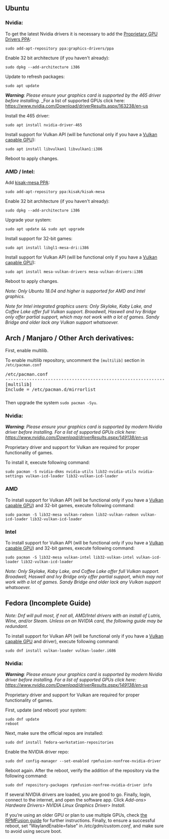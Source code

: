 ﻿
## Ubuntu

### Nvidia:

To get the latest Nvidia drivers it is necessary to add the [Proprietary GPU Drivers PPA](https://launchpad.net/~graphics-drivers/+archive/ubuntu/ppa):

    sudo add-apt-repository ppa:graphics-drivers/ppa

Enable 32 bit architecture (if you haven't already):

    sudo dpkg --add-architecture i386 

Update to refresh packages:

    sudo apt update

_**Warning**: Please ensure your graphics card is supported by the 465 driver before installing._
_For a list of supported GPUs click here: https://www.nvidia.com/Download/driverResults.aspx/163238/en-us

Install the 465 driver:

    sudo apt install nvidia-driver-465

Install support for Vulkan API (will be functional only if you have a [Vulkan capable GPU](https://en.wikipedia.org/wiki/Vulkan_(API)#Compatibility)):

    sudo apt install libvulkan1 libvulkan1:i386

Reboot to apply changes.

### AMD / Intel:

Add [kisak-mesa PPA](https://launchpad.net/~kisak/+archive/ubuntu/kisak-mesa): 

    sudo add-apt-repository ppa:kisak/kisak-mesa

Enable 32 bit architecture (if you haven't already):

    sudo dpkg --add-architecture i386 

Upgrade your system:

    sudo apt update && sudo apt upgrade

Install support for 32-bit games:

    sudo apt install libgl1-mesa-dri:i386

Install support for Vulkan API (will be functional only if you have a [Vulkan capable GPU](https://en.wikipedia.org/wiki/Vulkan_(API)#Compatibility)):    

    sudo apt install mesa-vulkan-drivers mesa-vulkan-drivers:i386


Reboot to apply changes.

_Note: Only Ubuntu 18.04 and higher is supported for AMD and Intel graphics._

_Note for Intel integrated graphics users: Only Skylake, Kaby Lake, and Coffee Lake offer full Vulkan support. Broadwell, Haswell and Ivy Bridge only offer partial support, which may not work with a lot of games. Sandy Bridge and older lack any Vulkan support whatsoever._

## Arch / Manjaro / Other Arch derivatives:

First, enable multilib.

To enable multilib repository, uncomment the `[multilib]` section in `/etc/pacman.conf`

<pre style="margin-bottom: 0; border-bottom:none; padding-bottom:0.8em;">/etc/pacman.conf
--------------------------------------------------------------------------------------
[multilib]
Include = /etc/pacman.d/mirrorlist</pre>

Then upgrade the system `sudo pacman -Syu`.

### Nvidia:

_**Warning**: Please ensure your graphics card is supported by modern Nvidia driver before installing._
_For a list of supported GPUs click here: https://www.nvidia.com/Download/driverResults.aspx/149138/en-us_

Proprietary driver and support for Vulkan are required for proper functionality of games.

To install it, execute following command:

    sudo pacman -S nvidia-dkms nvidia-utils lib32-nvidia-utils nvidia-settings vulkan-icd-loader lib32-vulkan-icd-loader

### AMD

To install support for Vulkan API  (will be functional only if you have a [Vulkan capable GPU](https://en.wikipedia.org/wiki/Vulkan_(API)#Compatibility)) and 32-bit games, execute following command:

    sudo pacman -S lib32-mesa vulkan-radeon lib32-vulkan-radeon vulkan-icd-loader lib32-vulkan-icd-loader

### Intel

To install support for Vulkan API  (will be functional only if you have a [Vulkan capable GPU](https://en.wikipedia.org/wiki/Vulkan_(API)#Compatibility)) and 32-bit games, execute following command:

    sudo pacman -S lib32-mesa vulkan-intel lib32-vulkan-intel vulkan-icd-loader lib32-vulkan-icd-loader

_Note: Only Skylake, Kaby Lake, and Coffee Lake offer full Vulkan support. Broadwell, Haswell and Ivy Bridge only offer partial support, which may not work with a lot of games. Sandy Bridge and older lack any Vulkan support whatsoever._

## Fedora (Incomplete Guide)
*Note: Dnf will pull most, if not all, AMD/Intel drivers with an install of Lutris, Wine, and/or Steam. Unless on an NVIDIA card, the following guide may be redundant.*

To install support for Vulkan API (will be functional only if you have a [Vulkan capable GPU](https://en.wikipedia.org/wiki/Vulkan_(API)#Compatibility) and driver), execute following command:

    sudo dnf install vulkan-loader vulkan-loader.i686

### Nvidia:

_**Warning**: Please ensure your graphics card is supported by modern Nvidia driver before installing._
_For a list of supported GPUs click here: https://www.nvidia.com/Download/driverResults.aspx/149138/en-us_

Proprietary driver and support for Vulkan are required for proper functionality of games.

First, update (and reboot) your system:

    sudo dnf update
    reboot
Next, make sure the official repos are installed:

    sudo dnf install fedora-workstation-repositories
Enable the NVIDIA driver repo:

    sudo dnf config-manager --set-enabled rpmfusion-nonfree-nvidia-driver
Reboot again.
After the reboot, verify the addition of the repository via the following command:

    sudo dnf repository-packages rpmfusion-nonfree-nvidia-driver info
If several NVIDIA drivers are loaded, you are good to go. Finally, login, connect to the internet, and open the software app. Click _Add-ons> Hardware Drivers> NVIDIA Linux Graphics Driver> Install._

If you’re using an older GPU or plan to use multiple GPUs, check  [the RPMFusion guide](https://rpmfusion.org/Howto/NVIDIA?highlight=%28CategoryHowto%29)  for further instructions. Finally, to ensure a successful reboot, set “WaylandEnable=false” in  _/etc/gdm/custom.conf_, and make sure to avoid using secure boot.

